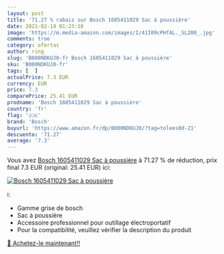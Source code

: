 ```yaml
---
layout: post
title: '71.27 % rabais sur Bosch 1605411029 Sac à poussière'
date: 2021-02-14 01:23:18
image: 'https://m.media-amazon.com/images/I/41I09cPHfAL._SL200_.jpg'
comments: true
category: ofertas
author: ring
slug: 'B000NDKUJ0-fr Bosch 1605411029 Sac à poussière'
sku: 'B000NDKUJ0-fr'
tags: [  ]
actualPrice: 7.3 EUR
currency: EUR
price: 7.3
comparePrice: 25.41 EUR
prodname: 'Bosch 1605411029 Sac à poussière'
country: 'fr'
flag: '🇫🇷'
brand: 'Bosch'
buyurl: 'https://www.amazon.fr/dp/B000NDKUJ0/?tag=tolees0d-21'
descuento: '71.27'
average: '7.3'
---
```


Vous avez [Bosch 1605411029 Sac à poussière](https://www.amazon.fr/dp/B000NDKUJ0/?tag=tolees0d-21)  à  71.27 % de réduction, prix final  7.3 EUR (original: 25.41 EUR) ici:

[![Bosch 1605411029 Sac à poussière](https://m.media-amazon.com/images/I/41I09cPHfAL._SL200_.jpg)](https://www.amazon.fr/dp/B000NDKUJ0/?tag=tolees0d-21)

ℹ️:

- Gamme grise de bosch
- Sac à poussière
- Accessoire professionnel pour outillage électroportatif
- Pour la compatibilité, veuillez vérifier la description du produit

[🛒 Achetez-le maintenant!!](https://www.amazon.fr/dp/B000NDKUJ0/?tag=tolees0d-21)
